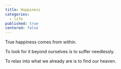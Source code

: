 ```yaml
---
title: Happiness
categories:
  - life
published: true
centered: false
---
```


True happiness
comes
from within.

To look for it
beyond ourselves
is to suffer
needlessly.

To relax
into what
we already are
is to find
our heaven.
